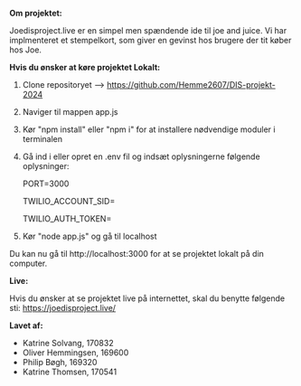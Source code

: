 **Om projektet:**

Joedisproject.live er en simpel men spændende ide til joe and juice. Vi har implmenteret et stempelkort, som giver en gevinst hos brugere der tit køber hos Joe. 

**Hvis du ønsker at køre projektet Lokalt:**
1. Clone repositoryet --> https://github.com/Hemme2607/DIS-projekt-2024
2. Naviger til mappen app.js
3. Kør "npm install" eller "npm i" for at installere nødvendige moduler i terminalen
4. Gå ind i eller opret en .env fil og indsæt oplysningerne følgende oplysninger:

   PORT=3000
   
   TWILIO_ACCOUNT_SID=<din-twilio-account-sid>
   
   TWILIO_AUTH_TOKEN=<dit-twilio-auth-token>

6. Kør "node app.js" og gå til localhost

Du kan nu gå til http://localhost:3000 for at se projektet lokalt på din computer.

**Live:**

Hvis du ønsker at se projektet live på internettet, skal du benytte følgende sti: https://joedisproject.live/

**Lavet af:**
- Katrine Solvang, 170832
- Oliver Hemmingsen, 169600
- Philip Bøgh, 169320
- Katrine Thomsen, 170541

